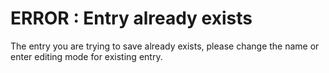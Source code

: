 # ERROR : Entry already exists

The entry you are trying to save already exists, please change the name or enter editing mode for existing entry.